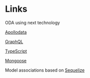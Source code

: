 # Links

ODA using next technology

[Apollodata](http://dev.apollodata.com/tools/graphql-server/)

[GraphQL](http://graphql.org/learn/)

[TypeScript](https://www.typescriptlang.org/docs/tutorial.html)

[Mongoose](http://mongoosejs.com/docs/guide.html)

Model associations based on [Sequelize](http://docs.sequelizejs.com/en/v3/docs/associations/)